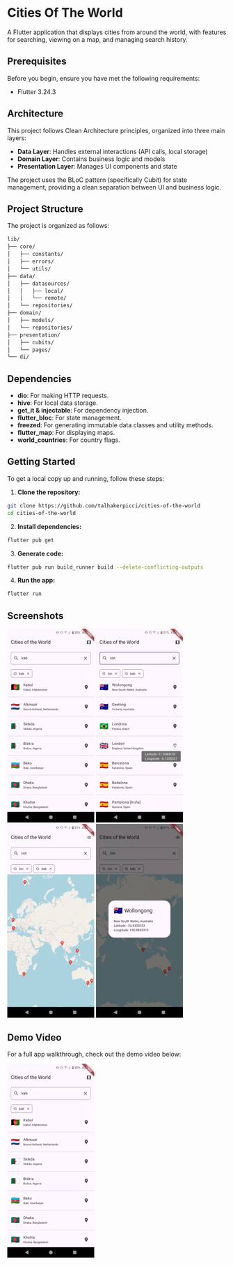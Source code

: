 # Cities Of The World

A Flutter application that displays cities from around the world, with features for searching, viewing on a map, and managing search history.

## Prerequisites

Before you begin, ensure you have met the following requirements:

- Flutter 3.24.3

## Architecture

This project follows Clean Architecture principles, organized into three main layers:

- **Data Layer**: Handles external interactions (API calls, local storage)
- **Domain Layer**: Contains business logic and models
- **Presentation Layer**: Manages UI components and state

The project uses the BLoC pattern (specifically Cubit) for state management, providing a clean separation between UI and business logic.

## Project Structure

The project is organized as follows:

```sh
lib/
├── core/
│   ├── constants/
│   ├── errors/
│   └── utils/
├── data/
│   ├── datasources/
│   │   ├── local/
│   │   └── remote/
│   └── repositories/
├── domain/
│   ├── models/
│   └── repositories/
├── presentation/
│   ├── cubits/
│   └── pages/
└── di/

```

## Dependencies

- **dio**: For making HTTP requests.
- **hive**: For local data storage.
- **get_it & injectable**: For dependency injection.
- **flutter_bloc**: For state management.
- **freezed**: For generating immutable data classes and utility methods.
- **flutter_map**: For displaying maps.
- **world_countries**: For country flags.


## Getting Started

To get a local copy up and running, follow these steps:

1. **Clone the repository:**

```sh
git clone https://github.com/talhakerpicci/cities-of-the-world
cd cities-of-the-world
```

2. **Install dependencies:**

```sh
flutter pub get
```

3. **Generate code:**

```sh
flutter pub run build_runner build --delete-conflicting-outputs
```

4. **Run the app:**

```sh
flutter run
```

## Screenshots

<p float="left">
  <img src="screenshots/ss1.png" width="200" />
  <img src="screenshots/ss2.png" width="200" /> 
  <img src="screenshots/ss3.png" width="200" />
  <img src="screenshots/ss4.png" width="200" />
</p>

## Demo Video

For a full app walkthrough, check out the demo video below:

<a href="screenshots/video.mp4">
  <img src="screenshots/ss1.png" width="200" alt="Demo Video"/>
</a>
